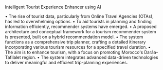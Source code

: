 Intelligent Tourist Experience Enhancer using AI

• The rise of tourist data, particularly from Online Travel Agencies (OTAs), has led to overwhelming options.
• To aid tourists in planning and finding information efficiently, recommender systems have emerged.
• A proposed architecture and conceptual framework for a tourism recommender system is presented, built on a hybrid recommendation model.
• The system functions as a comprehensive trip planner, crafting a detailed itinerary incorporating various tourism resources for a specified travel duration.
• The aim is to enhance tourism, with a focus on promoting Morocco's Darâa-Tafilalet region.
• The system integrates advanced data-driven technologies to deliver meaningful and efficient trip-planning experiences.
